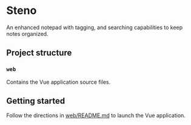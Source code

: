 # Steno
An enhanced notepad with tagging, and searching capabilities to keep notes organized.

## Project structure

### `web`

Contains the Vue application source files.

## Getting started

Follow the directions in [web/README.md](web/README.md) to launch the Vue application.